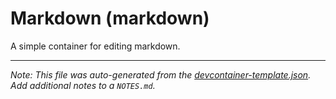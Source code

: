 
# Markdown (markdown)

A simple container for editing markdown.





---

_Note: This file was auto-generated from the [devcontainer-template.json](https://github.com/igecloudsdev/devcondemos/blob/main/src/markdown/devcontainer-template.json).  Add additional notes to a `NOTES.md`._
